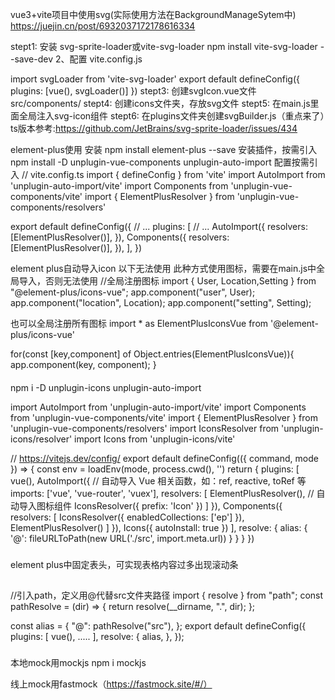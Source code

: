 vue3+vite项目中使用svg(实际使用方法在BackgroundManageSytem中)
https://juejin.cn/post/6932037172178616334

stept1: 安装 svg-sprite-loader或vite-svg-loader
npm install vite-svg-loader --save-dev
2、配置 vite.config.js

import svgLoader from 'vite-svg-loader'
export default defineConfig({
plugins: [vue(), svgLoader()]
})
stept3: 创建svgIcon.vue文件src/components/
stept4: 创建icons文件夹，存放svg文件
stept5: 在main.js里面全局注入svg-icon组件
stept6: 在plugins文件夹创建svgBuilder.js（重点来了）ts版本参考:https://github.com/JetBrains/svg-sprite-loader/issues/434

element-plus使用
安装
npm install element-plus --save
安装插件，按需引入
npm install -D unplugin-vue-components unplugin-auto-import
配置按需引入
// vite.config.ts
import { defineConfig } from 'vite'
import AutoImport from 'unplugin-auto-import/vite'
import Components from 'unplugin-vue-components/vite'
import { ElementPlusResolver } from 'unplugin-vue-components/resolvers'

export default defineConfig({
  // ...
  plugins: [
    // ...
    AutoImport({
      resolvers: [ElementPlusResolver()],
    }),
    Components({
      resolvers: [ElementPlusResolver()],
    }),
  ],
})

element plus自动导入icon 以下无法使用
此种方式使用图标，需要在main.js中全局导入，否则无法使用
<el-icon>
    <component :is="item.icon" ></component>
</el-icon>
//全局注册图标
import { User, Location,Setting } from "@element-plus/icons-vue";
app.component("user", User);
app.component("location", Location);
app.component("setting", Setting);

也可以全局注册所有图标
import * as ElementPlusIconsVue from '@element-plus/icons-vue'

for(const [key,component] of Object.entries(ElementPlusIconsVue)){
    app.component(key, component);
}
####

npm i -D unplugin-icons unplugin-auto-import

import AutoImport from 'unplugin-auto-import/vite'
import Components from 'unplugin-vue-components/vite'
import { ElementPlusResolver } from 'unplugin-vue-components/resolvers'
import IconsResolver from 'unplugin-icons/resolver'
import Icons from 'unplugin-icons/vite'

// https://vitejs.dev/config/
export default defineConfig(({ command, mode }) => {
  const env = loadEnv(mode, process.cwd(), '')
  return {
    plugins: [
      vue(),
      AutoImport({
        // 自动导入 Vue 相关函数，如：ref, reactive, toRef 等
        imports: ['vue', 'vue-router', 'vuex'],
        resolvers: [
          ElementPlusResolver(),
          // 自动导入图标组件
          IconsResolver({
            prefix: 'Icon'
          })
        ]
      }),
      Components({
        resolvers: [
          IconsResolver({
            enabledCollections: ['ep']
          }),
          ElementPlusResolver()
        ]
      }),
      Icons({
        autoInstall: true
      })
    ],
    resolve: {
      alias: {
        '@': fileURLToPath(new URL('./src', import.meta.url))
      }
    }
  }
})
###
element plus中固定表头，可实现表格内容过多出现滚动条

##
//引入path，定义用@代替src文件夹路径
import { resolve } from "path";
const pathResolve = (dir) => {
  return resolve(__dirname, ".", dir);
};

const alias = {
  "@": pathResolve("src"),
};
export default defineConfig({
  plugins: [
    vue(),
    .....
  ],
  resolve: {
    alias,
  },
});
###
本地mock用mockjs
npm i mockjs

线上mock用fastmock（https://fastmock.site/#/）